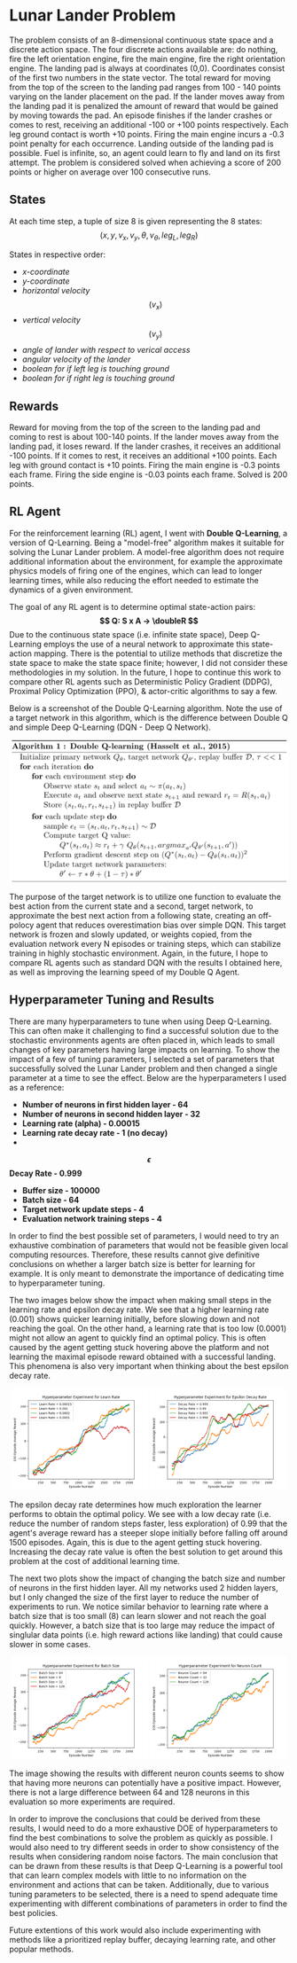 # Lunar Lander Problem
The problem consists of an 8-dimensional continuous state space and a discrete action space. The four discrete actions available are: do nothing, fire the left orientation engine, fire the main engine, fire the right orientation engine. The landing pad is always at coordinates (0,0). Coordinates consist of the first two numbers in the state vector. The total reward for moving from the top of the screen to the landing pad ranges from 100 - 140 points varying on the lander placement on the pad. If the lander moves away from the landing pad it is penalized the amount of reward that would be gained by moving towards the pad. An episode finishes if the lander crashes or comes to rest, receiving an additional -100 or +100 points respectively. Each leg ground contact is worth +10 points. Firing the main engine incurs a -0.3 point penalty for each occurrence. Landing outside of the landing pad is possible. Fuel is infinite, so, an agent could learn to fly and land on its first attempt. The problem is considered solved when achieving a score of 200 points or higher on average over 100 consecutive runs.

## States
At each time step, a tuple of size 8 is given representing the 8 states: 
$$\left( x,y,v_x,v_y,\theta,v_{\theta},leg_L,leg_R \right)$$

States in respective order:
- *x-coordinate* 
- *y-coordinate*
- *horizontal velocity* 
$$\left( v_x \right)$$
- *vertical velocity*
$$\left( v_y \right)$$
- *angle of lander with respect to verical access*
- *angular velocity of the lander*
- *boolean for if left leg is touching ground*
- *boolean for if right leg is touching ground*

## Rewards
Reward for moving from the top of the screen to the landing pad and coming to rest is about 100-140 points. If the lander moves away from the landing pad, it loses reward. If the lander crashes, it receives an additional -100 points. If it comes to rest, it receives an additional +100 points. Each leg with ground contact is +10 points. Firing the main engine is -0.3 points each frame. Firing the side engine is -0.03 points each frame. Solved is 200 points.

## RL Agent
For the reinforcement learning (RL) agent, I went with **Double Q-Learning**, a version of Q-Learning. Being a "model-free" algorithm makes it suitable for solving the Lunar Lander problem. A model-free algorithm does not require additional information about the environment, for example the approximate physics models of firing one of the engines, which can lead to longer learning times, while also reducing the effort needed to estimate the dynamics of a given environment.

The goal of any RL agent is to determine optimal state-action pairs:
**$$ Q: S x A -> \doubleR $$**
Due to the continuous state space (i.e. infinite state space), Deep Q-Learning employs the use of a neural network to approximate this state-action mapping. There is the potential to utilize methods that discretize the state space to make the state space finite; however, I did not consider these methodologies in my solution. In the future, I hope to continue this work to compare other RL agents such as Deterministic Policy Gradient (DDPG), Proximal Policy Optimization (PPO), & actor-critic algorithms to say a few. 

Below is a screenshot of the Double Q-Learning algorithm. Note the use of a target network in this algorithm, which is the difference between Double Q and simple Deep Q-Learning (DQN - Deep Q Network). 
<p align="center">
    <img src="./results_figures/Double_Q_Learning.png">
<p>
The purpose of the target network is to utilize one function to evaluate the best action from the current state and a second, target network, to approximate the best next action from a following state, creating an off-polocy agent that reduces overestimation bias over simple DQN. This target network is frozen and slowly updated, or weights copied, from the evaluation network every N episodes or training steps, which can stabilize training in highly stochastic environment. Again, in the future, I hope to compare RL agents such as standard DQN with the results I obtained here, as well as improving the learning speed of my Double Q Agent.

## Hyperparameter Tuning and Results
There are many hyperparameters to tune when using Deep Q-Learning. This can often make it challenging to find a successful solution due to the stochastic environments agents are often placed in, which leads to small changes of key parameters having large impacts on learning.  To show the impact of a few of tuning parameters, I selected a set of parameters that successfully solved the Lunar Lander problem and then changed a single parameter at a time to see the effect. Below are the hyperparameters I used as a reference:

- **Number of neurons in first hidden layer - 64**
- **Number of neurons in second hidden layer - 32**
- **Learning rate (alpha) - 0.00015**
- **Learning rate decay rate - 1 (no decay)**
- 
**$$\epsilon$$**
**Decay Rate - 0.999**
- **Buffer size - 100000**
- **Batch size - 64**
- **Target network update steps - 4**
- **Evaluation network training steps - 4**

In order to find the best possible set of parameters, I would need to try an exhaustive combination of parameters that would not be feasible given local computing resources. Therefore, these results cannot give definitive conclusions on whether a larger batch size is better for learning for example. It is only meant to demonstrate the importance of dedicating time to hyperparameter tuning. 

The two images below show the impact when making small steps in the learning rate and epsilon decay rate. We see that a higher learning rate (0.001) shows quicker learning initially, before slowing down and not reaching the goal. On the other hand, a learning rate that is too low (0.0001) might not allow an agent to quickly find an optimal policy. This is often caused by the agent getting stuck hovering above the platform and not learning the maximal episode reward obtained with a successful landing. This phenomena is also very important when thinking about the best epsilon decay rate. 
<p align="center" float="left">
    <img src="./results_figures/alpha.png" width="49%" />
    <img src="./results_figures/eps_decay.png" width="49%" />
</p>
The epsilon decay rate determines how much exploration the learner performs to obtain the optimal policy. We see with a low decay rate (i.e. reduce the number of random steps faster, less exploration) of 0.99 that the agent's average reward has a steeper slope initially before falling off around 1500 episodes. Again, this is due to the agent getting stuck hovering. Increasing the decay rate value is often the best solution to get around this problem at the cost of additional learning time. 
<p></p>

The next two plots show the impact of changing the batch size and number of neurons in the first hidden layer. All my networks used 2 hidden layers, but I only changed the size of the first layer to reduce the number of experiments to run. We notice similar behavior to learning rate where a batch size that is too small (8) can learn slower and not reach the goal quickly. However, a batch size that is too large may reduce the impact of singlular data points (i.e. high reward actions like landing) that could cause slower in some cases.
<p align="center" float="left">
    <img src="./results_figures/batch_size.png" width="49%" />
    <img src="./results_figures/layer_1_neurons.png" width="49%" />
</p>
The image showing the results with different neuron counts seems to show that having more neurons can potentially have a positive impact. However, there is not a large difference between 64 and 128 neurons in this evaluation so more experiments are required. 
<p></p>

In order to improve the conclusions that could be derived from these results, I would need to do a more exhaustive DOE of hyperparameters to find the best combinations to solve the problem as quickly as possible. I would also need to try different seeds in order to show consistency of the results when considering random noise factors. The main conclusion that can be drawn from these results is that Deep Q-Learning is a powerful tool that can learn complex models with little to no information on the environment and actions that can be taken. Additionally, due to various tuning parameters to be selected, there is a need to spend adequate time experimenting with different combinations of parameters in order to find the best policies. 

Future extentions of this work would also include experimenting with methods like a prioritized replay buffer, decaying learning rate, and other popular methods. 
